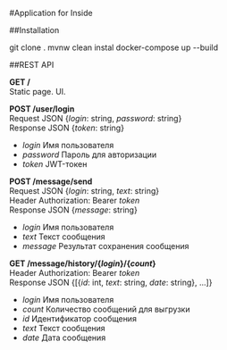 #Application for Inside

##Installation

git clone .
mvnw clean instal
docker-compose up --build

##REST API

**GET /**<br>
Static page. UI.

**POST /user/login**<br>
Request JSON {*login*: string, *password*: string}<br>
Response JSON {*token*: string}

- *login* Имя пользователя
- *password* Пароль для авторизации
- *token* JWT-токен

**POST /message/send**<br>
Request JSON {*login*: string, *text*: string}<br>
Header Authorization: Bearer *token*<br>
Response JSON {*message*: string}

- *login* Имя пользователя
- *text* Текст сообщения
- *message* Результат сохранения сообщения

**GET /message/history/{*login*}/{*count*}**<br>
Header Authorization: Bearer *token*<br>
Response JSON {[{*id*: int, *text*: string, *date*: string}, ...]}

- *login* Имя пользователя
- *count* Количество сообщений для выгрузки
- *id* Идентификатор сообщения
- *text* Текст сообщения
- *date* Дата сообщения
